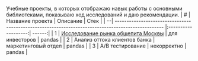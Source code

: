 Учебные проекты, в которых отображаю навык работы с основными библиотеками, показываю ход исследований и даю рекомендации.
| # | Название проекта                                                                                   | Описание            | Стек   |
| --| -------------------------------------------------------------------------------------------------- |:-------------------:| ------:|
| 1 | [Исследование рынка общепита Москвы](https://github.com/erxonn/projects/tree/main/moscow_catering) | для инвесторов      | pandas |
| 2 | Анализ оттока клиентов банка                                                                       | маркетинговый отдел | pandas |
| 3 | А/В тестирование                                                                                   | некорректно         | pandas |
